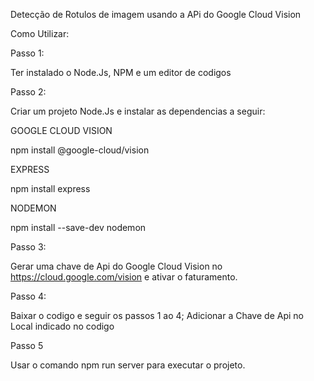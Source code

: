 Detecção de Rotulos de imagem usando a APi do Google Cloud Vision


Como Utilizar:

Passo 1:

Ter instalado o Node.Js, NPM e um editor de codigos

Passo 2:

Criar um projeto Node.Js e instalar as dependencias a seguir:

GOOGLE CLOUD VISION

npm install @google-cloud/vision

EXPRESS

npm install express

NODEMON

npm install --save-dev nodemon

Passo 3:

Gerar uma chave de Api do Google Cloud Vision no https://cloud.google.com/vision e ativar o faturamento.

Passo 4:

Baixar o codigo e seguir os passos 1 ao 4;
Adicionar a Chave de Api no Local indicado no codigo

Passo 5

Usar o comando npm run server para executar o projeto.






